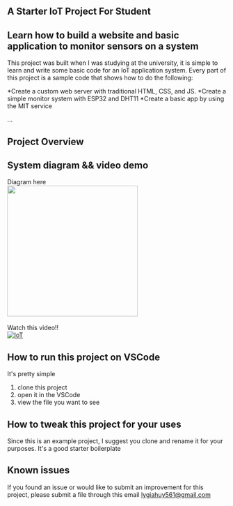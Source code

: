 ## A Starter IoT Project For Student

## Learn how to build a website and basic application to monitor sensors on a system
This project was built when I was studying at the university, it is simple to learn and write some basic code for an IoT application system.
Every part of this project is a sample code that shows how to do the following:

*Create a custom web server with traditional HTML, CSS, and JS.
*Create a simple monitor system with ESP32 and DHT11
*Create a basic app by using the MIT service

...
## Project Overview

## System diagram && video demo
Diagram here
\
<img src="https://github.com/jamesli72/IoT-Webserver-Monitoring-Sensors-Basic/assets/141984131/6edd5121-629a-43e3-802a-ab3465d60234" width="300" height="300">
\
\
Watch this video!!
\
[![IoT](https://i9.ytimg.com/vi_webp/WUWywBIfIjc/mqdefault.webp?v=65e14b4b&sqp=CIyVha8G&rs=AOn4CLB9uliV730dZYmvIxG8QoCiDk1kyA)](https://www.youtube.com/watch?v=WUWywBIfIjc&t=90s)


## How to run this project on VSCode
It's pretty simple
1. clone this project
2. open it in the VSCode
3. view the file you want to see

## How to tweak this project for your uses

Since this is an example project, I suggest you clone and rename it for your purposes. It's a good starter boilerplate

## Known issues

If you found an issue or would like to submit an improvement for this project, please submit a file through this email lygiahuy561@gmail.com
